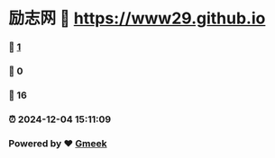 # 励志网 :link: https://www29.github.io 
### :page_facing_up: [1](https://www29.github.io/tag.html) 
### :speech_balloon: 0 
### :hibiscus: 16 
### :alarm_clock: 2024-12-04 15:11:09 
### Powered by :heart: [Gmeek](https://github.com/Meekdai/Gmeek)
